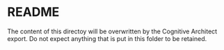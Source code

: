 # README

The content of this directoy will be overwritten by the Cognitive Architect export.
Do not expect anything that is put in this folder to be retained.